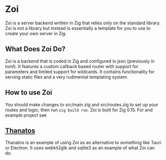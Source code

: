 # Zoi
Zoi is a server backend written in Zig that relies only on the standard library. Zoi is not a library but instead is essentially a template for you to use to create your own server in Zig. 


## What Does Zoi Do?
Zoi is a backend that is coded in Zig and configured in json (previously in toml). It features a custom callback based router with support for parameters and limited support for wildcards.
It contains functionality for serving static files and a very rudimental templating system. 

## How to use Zoi
You should make changes to src/main.zig and src/routes.zig to set up your routes and logic; then run `zig build run`. Zoi is built for Zig 0.15. For and example project see 

## [Thanatos](https://github.com/AndrewGossage/Thanatos)
Thanatos is an example of using Zoi as an alternative to something like Tauri or Electron. It uses webkit2gtk and sqlite3 as an example of what Zoi can do.
